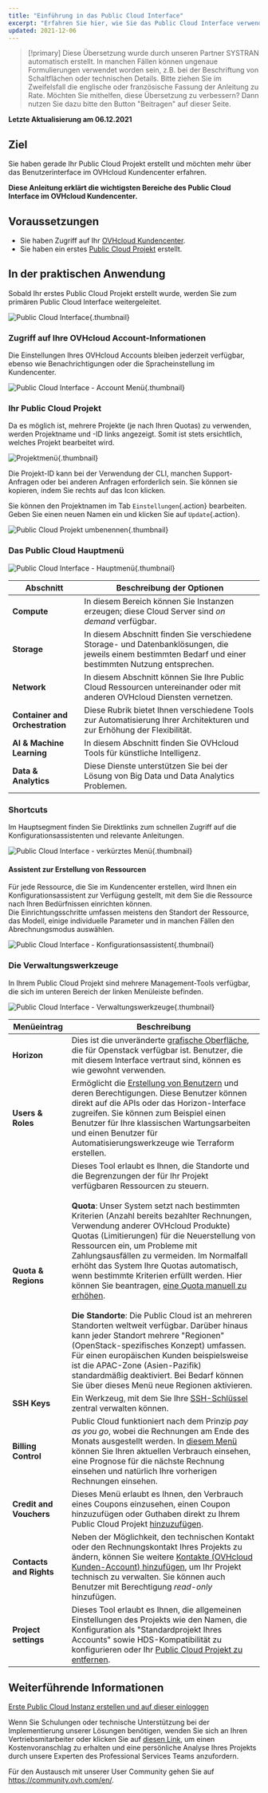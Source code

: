 ```yaml
---
title: "Einführung in das Public Cloud Interface"
excerpt: "Erfahren Sie hier, wie Sie das Public Cloud Interface verwenden"
updated: 2021-12-06
---
```


> [!primary]
> Diese Übersetzung wurde durch unseren Partner SYSTRAN automatisch erstellt. In manchen Fällen können ungenaue Formulierungen verwendet worden sein, z.B. bei der Beschriftung von Schaltflächen oder technischen Details. Bitte ziehen Sie im Zweifelsfall die englische oder französische Fassung der Anleitung zu Rate. Möchten Sie mithelfen, diese Übersetzung zu verbessern? Dann nutzen Sie dazu bitte den Button "Beitragen" auf dieser Seite.
>

**Letzte Aktualisierung am 06.12.2021**

## Ziel

Sie haben gerade Ihr Public Cloud Projekt erstellt und möchten mehr über das Benutzerinterface im OVHcloud Kundencenter erfahren.

**Diese Anleitung erklärt die wichtigsten Bereiche des Public Cloud Interface im OVHcloud Kundencenter.**

## Voraussetzungen

- Sie haben Zugriff auf Ihr [OVHcloud Kundencenter](https://www.ovh.com/auth/?action=gotomanager&from=https://www.ovh.de/&ovhSubsidiary=de).
- Sie haben ein erstes [Public Cloud Projekt](/pages/public_cloud/compute/create_a_public_cloud_project) erstellt.

## In der praktischen Anwendung

Sobald Ihr erstes Public Cloud Projekt erstellt wurde, werden Sie zum primären Public Cloud Interface weitergeleitet.

![Public Cloud Interface](images/main-interface.png){.thumbnail}

### Zugriff auf Ihre OVHcloud Account-Informationen

Die Einstellungen Ihres OVHcloud Accounts bleiben jederzeit verfügbar, ebenso wie Benachrichtigungen oder die Spracheinstellung im Kundencenter.

![Public Cloud Interface - Account Menü](images/account.png){.thumbnail}

### Ihr Public Cloud Projekt

Da es möglich ist, mehrere Projekte (je nach Ihren Quotas) zu verwenden, werden Projektname und -ID links angezeigt. Somit ist stets ersichtlich, welches Projekt bearbeitet wird.

![Projektmenü](images/project-menu.png){.thumbnail}

Die Projekt-ID kann bei der Verwendung der CLI, manchen Support-Anfragen oder bei anderen Anfragen erforderlich sein. Sie können sie kopieren, indem Sie rechts auf das Icon klicken.

Sie können den Projektnamen im Tab `Einstellungen`{.action} bearbeiten. Geben Sie einen neuen Namen ein und klicken Sie auf `Update`{.action}.

![Public Cloud Projekt umbenennen](images/rename-project.png){.thumbnail}

### Das Public Cloud Hauptmenü

![Public Cloud Interface - Hauptmenü](images/main-menu.png){.thumbnail}

|Abschnitt|Beschreibung der Optionen|
|---|---|
|**Compute**|In diesem Bereich können Sie Instanzen erzeugen; diese Cloud Server sind *on demand* verfügbar.|
|**Storage**|In diesem Abschnitt finden Sie verschiedene Storage- und Datenbanklösungen, die jeweils einem bestimmten Bedarf und einer bestimmten Nutzung entsprechen.|
|**Network**|In diesem Abschnitt können Sie Ihre Public Cloud Ressourcen untereinander oder mit anderen OVHcloud Diensten vernetzen.|
|**Container and Orchestration**|Diese Rubrik bietet Ihnen verschiedene Tools zur Automatisierung Ihrer Architekturen und zur Erhöhung der Flexibilität.|
|**AI & Machine Learning**|In diesem Abschnitt finden Sie OVHcloud Tools für künstliche Intelligenz.|
|**Data & Analytics**|Diese Dienste unterstützen Sie bei der Lösung von Big Data und Data Analytics Problemen.|

### Shortcuts

Im Hauptsegment finden Sie Direktlinks zum schnellen Zugriff auf die Konfigurationsassistenten und relevante Anleitungen.

![Public Cloud Interface - verkürztes Menü](images/shortcuts.png){.thumbnail}

#### Assistent zur Erstellung von Ressourcen

Für jede Ressource, die Sie im Kundencenter erstellen, wird Ihnen ein Konfigurationsassistent zur Verfügung gestellt, mit dem Sie die Ressource nach Ihren Bedürfnissen einrichten können.
<br>Die Einrichtungsschritte umfassen meistens den Standort der Ressource, das Modell, einige individuelle Parameter und in manchen Fällen den Abrechnungsmodus auswählen.

![Public Cloud Interface - Konfigurationsassistent](images/wizard.png){.thumbnail}

### Die Verwaltungswerkzeuge

In Ihrem Public Cloud Projekt sind mehrere Management-Tools verfügbar, die sich im unteren Bereich der linken Menüleiste befinden.

![Public Cloud Interface - Verwaltungswerkzeuge](images/management-tools.png){.thumbnail}

|Menüeintrag|Beschreibung|
|---|---|
|**Horizon**|Dies ist die unveränderte [grafische Oberfläche](/pages/public_cloud/compute/introducing_horizon), die für Openstack verfügbar ist. Benutzer, die mit diesem Interface vertraut sind, können es wie gewohnt verwenden.|
|**Users & Roles**|Ermöglicht die [Erstellung von Benutzern](/pages/public_cloud/compute/create_and_delete_a_user) und deren Berechtigungen. Diese Benutzer können direkt auf die APIs oder das Horizon-Interface zugreifen. Sie können zum Beispiel einen Benutzer für Ihre klassischen Wartungsarbeiten und einen Benutzer für Automatisierungswerkzeuge wie Terraform erstellen.|
|**Quota & Regions**|Dieses Tool erlaubt es Ihnen, die Standorte und die Begrenzungen der für Ihr Projekt verfügbaren Ressourcen zu steuern.<br><br>**Quota**: Unser System setzt nach bestimmten Kriterien (Anzahl bereits bezahlter Rechnungen, Verwendung anderer OVHcloud Produkte) Quotas (Limitierungen) für die Neuerstellung von Ressourcen ein, um Probleme mit Zahlungsausfällen zu vermeiden. Im Normalfall erhöht das System Ihre Quotas automatisch, wenn bestimmte Kriterien erfüllt werden. Hier können Sie beantragen, [eine Quota manuell zu erhöhen](/pages/public_cloud/compute/increasing_public_cloud_quota#manuelle-erhohung-der-ressourcenquote).<br><br>**Die Standorte**: Die Public Cloud ist an mehreren Standorten weltweit verfügbar. Darüber hinaus kann jeder Standort mehrere "Regionen" (OpenStack-spezifisches Konzept) umfassen. Für einen europäischen Kunden beispielsweise ist die APAC-Zone (Asien-Pazifik) standardmäßig deaktiviert. Bei Bedarf können Sie über dieses Menü neue Regionen aktivieren.|
|**SSH Keys**|Ein Werkzeug, mit dem Sie Ihre [SSH-Schlüssel](/pages/public_cloud/compute/public-cloud-first-steps#schritt-1-ssh-schlussel-erstellen) zentral verwalten können.|
|**Billing Control**|Public Cloud funktioniert nach dem Prinzip *pay as you go*, wobei die Rechnungen am Ende des Monats ausgestellt werden. In [diesem Menü](/pages/public_cloud/compute/analyze_billing) können Sie Ihren aktuellen Verbrauch einsehen, eine Prognose für die nächste Rechnung einsehen und natürlich Ihre vorherigen Rechnungen einsehen.|
|**Credit and Vouchers**|Dieses Menü erlaubt es Ihnen, den Verbrauch eines Coupons einzusehen, einen Coupon hinzuzufügen oder Guthaben direkt zu Ihrem Public Cloud Projekt [hinzuzufügen](/pages/account_and_service_management/managing_billing_payments_and_services/add_cloud_credit_to_project).|
|**Contacts and Rights**|Neben der Möglichkeit, den technischen Kontakt oder den Rechnungskontakt Ihres Projekts zu ändern, können Sie weitere [Kontakte (OVHcloud Kunden-Account) hinzufügen](/pages/public_cloud/compute/change_project_contacts), um Ihr Projekt technisch zu verwalten. Sie können auch Benutzer mit Berechtigung *read-only* hinzufügen.|
|**Project settings**|Dieses Tool erlaubt es Ihnen, die allgemeinen Einstellungen des Projekts wie den Namen, die Konfiguration als "Standardprojekt Ihres Accounts" sowie HDS-Kompatibilität zu konfigurieren oder Ihr [Public Cloud Projekt zu entfernen](/pages/public_cloud/compute/delete_a_project).|

## Weiterführende Informationen

[Erste Public Cloud Instanz erstellen und auf dieser einloggen](/pages/public_cloud/compute/public-cloud-first-steps)

Wenn Sie Schulungen oder technische Unterstützung bei der Implementierung unserer Lösungen benötigen, wenden Sie sich an Ihren Vertriebsmitarbeiter oder klicken Sie auf [diesen Link](https://www.ovhcloud.com/de/professional-services/), um einen Kostenvoranschlag zu erhalten und eine persönliche Analyse Ihres Projekts durch unsere Experten des Professional Services Teams anzufordern.

Für den Austausch mit unserer User Community gehen Sie auf <https://community.ovh.com/en/>.
